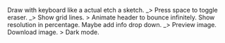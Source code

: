 Draw with keyboard like a actual etch a sketch. _>
Press space to toggle eraser. _>
Show grid lines. >
Animate header to bounce infinitely.
Show resolution in percentage.
Maybe add info drop down. \_>
Preview image.
Download image. >
Dark mode.
